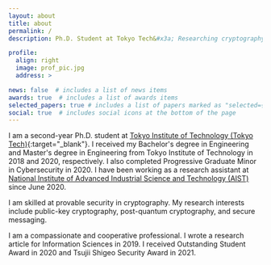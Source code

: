 ```yaml
---
layout: about
title: about
permalink: /
description: Ph.D. Student at Tokyo Tech&#x3a; Researching cryptography to develop secure systems 

profile:
  align: right
  image: prof_pic.jpg
  address: >

news: false  # includes a list of news items
awards: true  # includes a list of awards items
selected_papers: true # includes a list of papers marked as "selected={true}"
social: true  # includes social icons at the bottom of the page
---
```



I am a second-year Ph.D. student at [Tokyo Institute of Technology (Tokyo Tech)](https://www.titech.ac.jp/english){:target="\_blank"}.
I received my Bachelor's degree in Engineering and Master's degree in Engineering from Tokyo Institute of Technology in 2018 and 2020, respectively. I also completed Progressive Graduate Minor in Cybersecurity in 2020.
I have been working as a research assistant at [National Institute of Advanced Industrial Science and Technology (AIST)](https://www.aist.go.jp/index_en.html) since June 2020.

I am skilled at provable security in cryptography. My research interests include public-key cryptography, post-quantum cryptography, and secure messaging.

I am a compassionate and cooperative professional.
I wrote a research article for Information Sciences in 2019. I received Outstanding Student Award in 2020 and Tsujii Shigeo Security Award in 2021.
